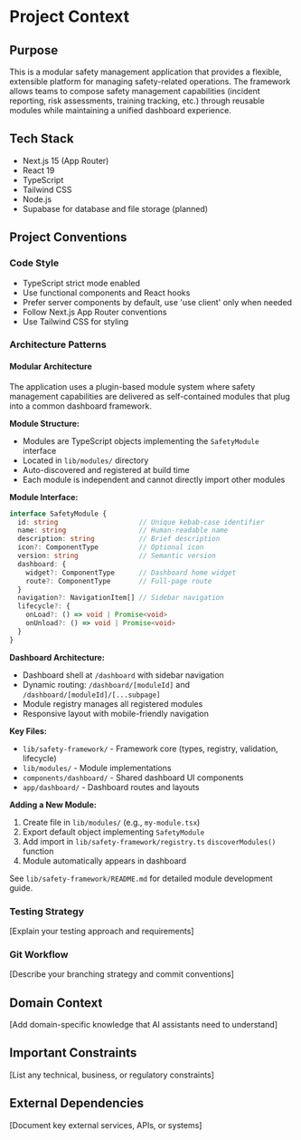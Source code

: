 # Project Context

## Purpose
This is a modular safety management application that provides a flexible, extensible platform for managing safety-related operations. The framework allows teams to compose safety management capabilities (incident reporting, risk assessments, training tracking, etc.) through reusable modules while maintaining a unified dashboard experience.

## Tech Stack
- Next.js 15 (App Router)
- React 19
- TypeScript
- Tailwind CSS
- Node.js
- Supabase for database and file storage (planned)

## Project Conventions

### Code Style
- TypeScript strict mode enabled
- Use functional components and React hooks
- Prefer server components by default, use 'use client' only when needed
- Follow Next.js App Router conventions
- Use Tailwind CSS for styling

### Architecture Patterns

#### Modular Architecture
The application uses a plugin-based module system where safety management capabilities are delivered as self-contained modules that plug into a common dashboard framework.

**Module Structure:**
- Modules are TypeScript objects implementing the `SafetyModule` interface
- Located in `lib/modules/` directory
- Auto-discovered and registered at build time
- Each module is independent and cannot directly import other modules

**Module Interface:**
```typescript
interface SafetyModule {
  id: string                    // Unique kebab-case identifier
  name: string                  // Human-readable name
  description: string           // Brief description
  icon?: ComponentType          // Optional icon
  version: string               // Semantic version
  dashboard: {
    widget?: ComponentType      // Dashboard home widget
    route?: ComponentType       // Full-page route
  }
  navigation?: NavigationItem[] // Sidebar navigation
  lifecycle?: {
    onLoad?: () => void | Promise<void>
    onUnload?: () => void | Promise<void>
  }
}
```

**Dashboard Architecture:**
- Dashboard shell at `/dashboard` with sidebar navigation
- Dynamic routing: `/dashboard/[moduleId]` and `/dashboard/[moduleId]/[...subpage]`
- Module registry manages all registered modules
- Responsive layout with mobile-friendly navigation

**Key Files:**
- `lib/safety-framework/` - Framework core (types, registry, validation, lifecycle)
- `lib/modules/` - Module implementations
- `components/dashboard/` - Shared dashboard UI components
- `app/dashboard/` - Dashboard routes and layouts

**Adding a New Module:**
1. Create file in `lib/modules/` (e.g., `my-module.tsx`)
2. Export default object implementing `SafetyModule`
3. Add import in `lib/safety-framework/registry.ts` `discoverModules()` function
4. Module automatically appears in dashboard

See `lib/safety-framework/README.md` for detailed module development guide.

### Testing Strategy
[Explain your testing approach and requirements]

### Git Workflow
[Describe your branching strategy and commit conventions]

## Domain Context
[Add domain-specific knowledge that AI assistants need to understand]

## Important Constraints
[List any technical, business, or regulatory constraints]

## External Dependencies
[Document key external services, APIs, or systems]
